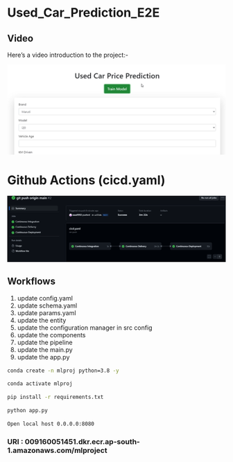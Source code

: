 # Used_Car_Prediction_E2E 

## Video 

Here’s a video introduction to the project:-

[![Video Thumbnail](Used_Car_E2E_thumbnail.png)](https://drive.google.com/file/d/1FXFT_ooKv018iVQ6j_Gpnq62D6D5Ohc0/view?usp=drive_link)

# Github Actions (cicd.yaml)

![cicd](cicd.png)


## Workflows

1. update config.yaml
2. update schema.yaml
3. update params.yaml
4. update the entity
5. update the configuration manager in src config
6. update the components
7. update the pipeline
8. update the main.py
9. update the app.py



```bash
conda create -n mlproj python=3.8 -y
```

```bash
conda activate mlproj
```

```bash
pip install -r requirements.txt
```



```bash
python app.py
```

```bash
Open local host 0.0.0.0:8080
```



### URI : 009160051451.dkr.ecr.ap-south-1.amazonaws.com/mlproject
